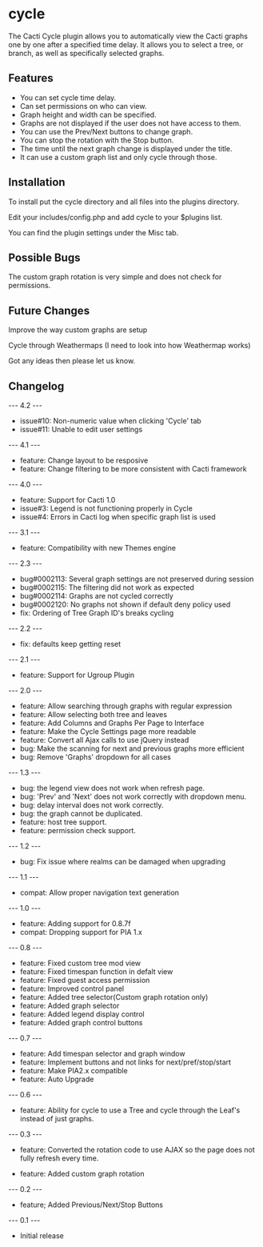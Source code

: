 # cycle

The Cacti Cycle plugin allows you to automatically view the Cacti graphs one by
one after a specified time delay.  It allows you to select a tree, or branch, as
well as specifically selected graphs.

## Features

* You can set cycle time delay.
* Can set permissions on who can view.
* Graph height and width can be specified.
* Graphs are not displayed if the user does not have access to them.
* You can use the Prev/Next buttons to change graph.
* You can stop the rotation with the Stop button.
* The time until the next graph change is displayed under the title.
* It can use a custom graph list and only cycle through those.

## Installation

To install put the cycle directory and all files into the plugins directory.

Edit your includes/config.php and add cycle to your $plugins list.

You can find the plugin settings under the Misc tab.

## Possible Bugs

The custom graph rotation is very simple and does not check for permissions.

## Future Changes

Improve the way custom graphs are setup

Cycle through Weathermaps (I need to look into how Weathermap works)

Got any ideas then please let us know.

## Changelog

--- 4.2 ---

* issue#10: Non-numeric value when clicking 'Cycle' tab
* issue#11: Unable to edit user settings

--- 4.1 ---

* feature: Change layout to be resposive
* feature: Change filtering to be more consistent with Cacti framework

--- 4.0 ---

* feature: Support for Cacti 1.0
* issue#3: Legend is not functioning properly in Cycle
* issue#4: Errors in Cacti log when specific graph list is used

--- 3.1 ---

* feature: Compatibility with new Themes engine

--- 2.3 ---

* bug#0002113: Several graph settings are not preserved during session
* bug#0002115: The filtering did not work as expected
* bug#0002114: Graphs are not cycled correctly
* bug#0002120: No graphs not shown if default deny policy used
* fix: Ordering of Tree Graph ID's breaks cycling

--- 2.2 ---

* fix: defaults keep getting reset

--- 2.1 ---

* feature: Support for Ugroup Plugin

--- 2.0 ---

* feature: Allow searching through graphs with regular expression
* feature: Allow selecting both tree and leaves
* feature: Add Columns and Graphs Per Page to Interface
* feature: Make the Cycle Settings page more readable
* feature: Convert all Ajax calls to use jQuery instead
* bug: Make the scanning for next and previous graphs more efficient
* bug: Remove 'Graphs' dropdown for all cases

--- 1.3 ---

* bug: the legend view does not work when refresh page.
* bug: 'Prev' and 'Next' does not work correctly with dropdown menu.
* bug: delay interval does not work correctly.
* bug: the graph cannot be duplicated.
* feature: host tree support.
* feature: permission check support.

--- 1.2 ---

* bug: Fix issue where realms can be damaged when upgrading

--- 1.1 ---

* compat: Allow proper navigation text generation

--- 1.0 ---

* feature: Adding support for 0.8.7f
* compat: Dropping support for PIA 1.x

--- 0.8 ---

* feature: Fixed custom tree mod view
* feature: Fixed timespan function in defalt view
* feature: Fixed guest access permission
* feature: Improved control panel
* feature: Added tree selector(Custom graph rotation only)
* feature: Added graph selector
* feature: Added legend display control
* feature: Added graph control buttons

--- 0.7 ---

* feature: Add timespan selector and graph window
* feature: Implement buttons and not links for next/pref/stop/start
* feature: Make PIA2.x compatible
* feature: Auto Upgrade

--- 0.6 ---

* feature: Ability for cycle to use a Tree and cycle through the Leaf's instead
  of just graphs.

--- 0.3 ---

* feature: Converted the rotation code to use AJAX so the page does not fully
  refresh every time.

* feature: Added custom graph rotation

--- 0.2 ---

* feature; Added Previous/Next/Stop Buttons

--- 0.1 ---

* Initial release
